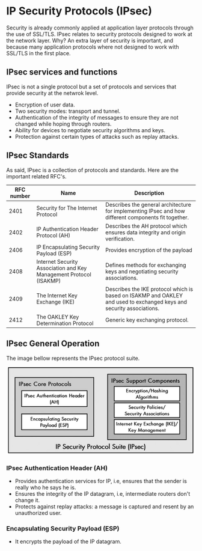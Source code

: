 # IP Security Protocols (IPsec)

Security is already commonly applied at application layer protocols through the use of SSL/TLS. IPsec relates to security protocols designed to work at the network layer. Why? An extra layer of security is important, and because many application protocols where not designed to work with SSL/TLS in the first place.

## IPsec services and functions

IPsec is not a single protocol but a set of protocols and services that provide security at the netwrok level.

- Encryption of user data.
- Two security modes: transport and tunnel.
- Authentication of the integrity of messages to ensure they are not changed while hoping through routers.
- Ability for devices to negotiate security algorithms and keys.
- Protection against certain types of attacks such as replay attacks.

## IPsec Standards

As said, IPsec is a collection of protocols and standards. Here are the important related RFC's.

| RFC number | Name                          | Description                                     |
|------------|-------------------------------|-------------------------------------------------|
| 2401 | Security for The Internet Protocol | Describes the general architecture for implementing IPsec and how different components fit together.  |
| 2402 | IP Authentication Header Protocol (AH) | Describes the AH protocol which ensures data integrity and origin verification.  |
| 2406 | IP Encapsulating Security Payload (ESP)  | Provides encryption of the payload  |
| 2408 | Internet Security Association and Key Management Protocol (ISAKMP)  | Defines methods for exchanging keys and negotiating security associations.  |
| 2409 | The Internet Key Exchange (IKE)  | Describes the IKE protocol which is based on ISAKMP and OAKLEY and used to exchanged keys and security associations.  |
| 2412 | The OAKLEY Key Determination Protocol  | Generic key exchanging protocol.  |

## IPsec General Operation

The image bellow represents the IPsec protocol suite.

![IPsec Protocol Suite](images/cnet-nat-04.png)

### IPsec Authentication Header (AH)

- Provides authentication services for IP, i.e, ensures that the sender is really who he says he is.
- Ensures the integrity of the IP datagram, i.e, intermediate routers don't change it.
- Protects against replay attacks: a message is captured and resent by an unauthorized user.

### Encapsulating Security Payload (ESP)

- It encrypts the payload of the IP datagram.
